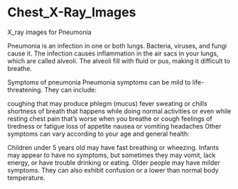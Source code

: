 # Chest_X-Ray_Images
X_ray images for Pneumonia

Pneumonia is an infection in one or both lungs. Bacteria, viruses, and fungi cause it. The infection causes inflammation in the air sacs in your lungs, which are called alveoli. The alveoli fill with fluid or pus, making it difficult to breathe.

Symptoms of pneumonia
Pneumonia symptoms can be mild to life-threatening. They can include:

coughing that may produce phlegm (mucus)
fever
sweating or chills
shortness of breath that happens while doing normal activities or even while resting
chest pain that’s worse when you breathe or cough
feelings of tiredness or fatigue
loss of appetite
nausea or vomiting
headaches
Other symptoms can vary according to your age and general health:

Children under 5 years old may have fast breathing or wheezing.
Infants may appear to have no symptoms, but sometimes they may vomit, lack energy, or have trouble drinking or eating.
Older people may have milder symptoms. They can also exhibit confusion or a lower than normal body temperature.